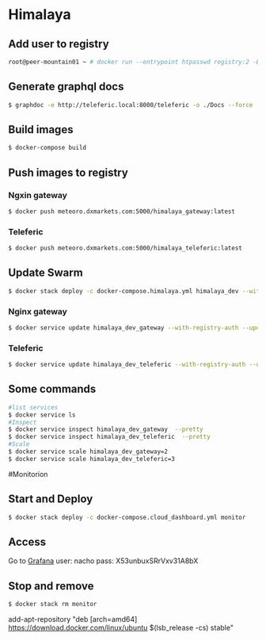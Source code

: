 # Himalaya
## Add user to registry
```bash
root@peer-mountain01 ~ # docker run --entrypoint htpasswd registry:2 -Bbn user pass >> /opt/registry/auth/htpasswd
```
## Generate graphql docs
```bash
$ graphdoc -e http://teleferic.local:8000/teleferic -o ./Docs --force
```
## Build images
```bash
$ docker-compose build
```
## Push images to registry
### Ngxin gateway
```bash
$ docker push meteoro.dxmarkets.com:5000/himalaya_gateway:latest
```
### Teleferic
```bash
$ docker push meteoro.dxmarkets.com:5000/himalaya_teleferic:latest
```
## Update Swarm
```bash
$ docker stack deploy -c docker-compose.himalaya.yml himalaya_dev --with-registry-auth
```
### Nginx gateway
```bash
$ docker service update himalaya_dev_gateway --with-registry-auth --update-order start-first --detach=false
```
### Teleferic
```bash
$ docker service update himalaya_dev_teleferic --with-registry-auth --update-order start-first --detach=false
```

## Some commands
```bash
#list services
$ docker service ls
#Inspect
$ docker service inspect himalaya_dev_gateway  --pretty
$ docker service inspect himalaya_dev_teleferic  --pretty
#Scale
$ docker service scale himalaya_dev_gateway=2
$ docker service scale himalaya_dev_teleferic=3
```

#Monitorion
## Start and Deploy
```bash
$ docker stack deploy -c docker-compose.cloud_dashboard.yml monitor
```
## Access
Go to [Grafana](http://94.130.38.47:8443)
user: nacho
pass: X53unbuxSRrVxv31A8bX
## Stop and remove
```bash
$ docker stack rm monitor
```


add-apt-repository "deb [arch=amd64] https://download.docker.com/linux/ubuntu $(lsb_release -cs) stable"